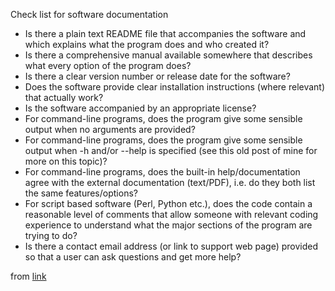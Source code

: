 Check list for software documentation

- Is there a plain text README file that accompanies the software and which explains what the program does and who created it?
- Is there a comprehensive manual available somewhere that describes what every option of the program does?
- Is there a clear version number or release date for the software?
- Does the software provide clear installation instructions (where relevant) that actually work?
- Is the software accompanied by an appropriate license?
- For command-line programs, does the program give some sensible output when no arguments are provided?
- For command-line programs, does the program give some sensible output when -h and/or --help is specified (see this old post of mine for more on this topic)?
- For command-line programs, does the built-in help/documentation agree with the external documentation (text/PDF), i.e. do they both list the same features/options?
- For script based software (Perl, Python etc.), does the code contain a reasonable level of comments that allow someone with relevant coding experience to understand what the major sections of the program are trying to do?
- Is there a contact email address (or link to support web page) provided so that a user can ask questions and get more help?


from [link](http://www.acgt.me/blog/2015/10/18/we-asked-272-bioinformaticiansname-something-that-makes-you-angry-more-reflections-on-the-poor-state-of-software-documentation)



